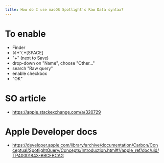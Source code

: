 ```yaml
---
title: How do I use macOS Spotlight's Raw Data syntax?
---
```


# To enable
- Finder
- ⌘+⌥+[SPACE]
- "+" (next to Save)
- drop-down on "Name", choose "Other…"
- search "Raw query"
- enable checkbox
- "OK"

# SO article
- <https://apple.stackexchange.com/a/320729>

# Apple Developer docs
- <https://developer.apple.com/library/archive/documentation/Carbon/Conceptual/SpotlightQuery/Concepts/Introduction.html#//apple_ref/doc/uid/TP40001843-BBCFBCAG>
